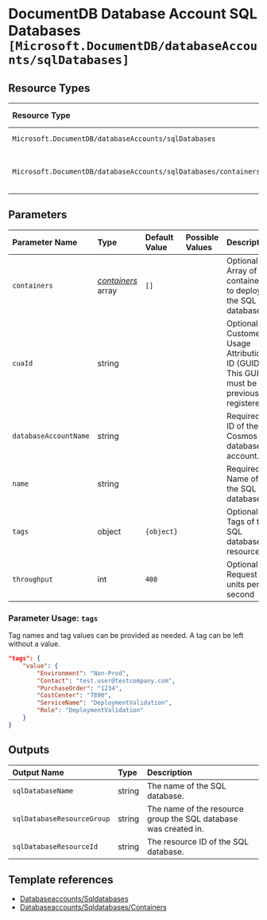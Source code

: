 # DocumentDB Database Account SQL Databases `[Microsoft.DocumentDB/databaseAccounts/sqlDatabases]`

## Resource Types

| Resource Type | API Version |
| :-- | :-- |
| `Microsoft.DocumentDB/databaseAccounts/sqlDatabases` | 2021-06-15 |
| `Microsoft.DocumentDB/databaseAccounts/sqlDatabases/containers` | 2021-07-01-preview |

## Parameters

| Parameter Name | Type | Default Value | Possible Values | Description |
| :-- | :-- | :-- | :-- | :-- |
| `containers` | _[containers](containers/readme.md)_ array | `[]` |  | Optional. Array of containers to deploy in the SQL database. |
| `cuaId` | string |  |  | Optional. Customer Usage Attribution ID (GUID). This GUID must be previously registered |
| `databaseAccountName` | string |  |  | Required. ID of the Cosmos DB database account. |
| `name` | string |  |  | Required. Name of the SQL database  |
| `tags` | object | `{object}` |  | Optional. Tags of the SQL database resource. |
| `throughput` | int | `400` |  | Optional. Request units per second |

### Parameter Usage: `tags`

Tag names and tag values can be provided as needed. A tag can be left without a value.

```json
"tags": {
    "value": {
        "Environment": "Non-Prod",
        "Contact": "test.user@testcompany.com",
        "PurchaseOrder": "1234",
        "CostCenter": "7890",
        "ServiceName": "DeploymentValidation",
        "Role": "DeploymentValidation"
    }
}
```

## Outputs

| Output Name | Type | Description |
| :-- | :-- | :-- |
| `sqlDatabaseName` | string | The name of the SQL database. |
| `sqlDatabaseResourceGroup` | string | The name of the resource group the SQL database was created in. |
| `sqlDatabaseResourceId` | string | The resource ID of the SQL database. |

## Template references

- [Databaseaccounts/Sqldatabases](https://docs.microsoft.com/en-us/azure/templates/Microsoft.DocumentDB/2021-06-15/databaseAccounts/sqlDatabases)
- [Databaseaccounts/Sqldatabases/Containers](https://docs.microsoft.com/en-us/azure/templates/Microsoft.DocumentDB/2021-07-01-preview/databaseAccounts/sqlDatabases/containers)
